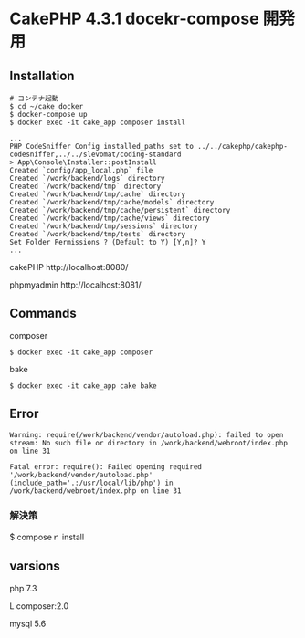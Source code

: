 # CakePHP 4.3.1 docekr-compose 開発用

## Installation

```
# コンテナ起動
$ cd ~/cake_docker
$ docker-compose up
$ docker exec -it cake_app composer install

...
PHP CodeSniffer Config installed_paths set to ../../cakephp/cakephp-codesniffer,../../slevomat/coding-standard
> App\Console\Installer::postInstall
Created `config/app_local.php` file
Created `/work/backend/logs` directory
Created `/work/backend/tmp` directory
Created `/work/backend/tmp/cache` directory
Created `/work/backend/tmp/cache/models` directory
Created `/work/backend/tmp/cache/persistent` directory
Created `/work/backend/tmp/cache/views` directory
Created `/work/backend/tmp/sessions` directory
Created `/work/backend/tmp/tests` directory
Set Folder Permissions ? (Default to Y) [Y,n]? Y
...

```

cakePHP
http://localhost:8080/

phpmyadmin
http://localhost:8081/

## Commands

composer
```
$ docker exec -it cake_app composer
```
bake
```
$ docker exec -it cake_app cake bake
```

## Error

```
Warning: require(/work/backend/vendor/autoload.php): failed to open stream: No such file or directory in /work/backend/webroot/index.php on line 31

Fatal error: require(): Failed opening required '/work/backend/vendor/autoload.php' (include_path='.:/usr/local/lib/php') in /work/backend/webroot/index.php on line 31
```
### 解決策
$ composeｒ install

## varsions
 php 7.3
 
  L composer:2.0
  
 mysql 5.6
